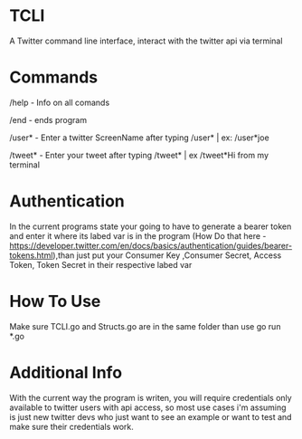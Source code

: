 # TCLI
A Twitter command line interface, interact with the twitter api via terminal

# Commands

/help - Info on all comands

/end - ends program

/user* - Enter a twitter ScreenName after typing /user* | ex: /user*joe

/tweet* - Enter your tweet after typing /tweet* | ex /tweet*Hi from my terminal

# Authentication
In the current programs state your going to have to generate a bearer token and enter it where its labed var is in the program (How Do that here - https://developer.twitter.com/en/docs/basics/authentication/guides/bearer-tokens.html),than just put your Consumer Key ,Consumer Secret, Access Token, Token Secret in their respective labed var
# How To Use

Make sure TCLI.go and Structs.go are in the same folder than use go run *.go

# Additional Info

With the current way the program is writen, you will require credentials only available to twitter users with api access, 
so most use cases i'm assuming is just new twitter devs who just want to see an example or want to test and make sure their credentials work. 
